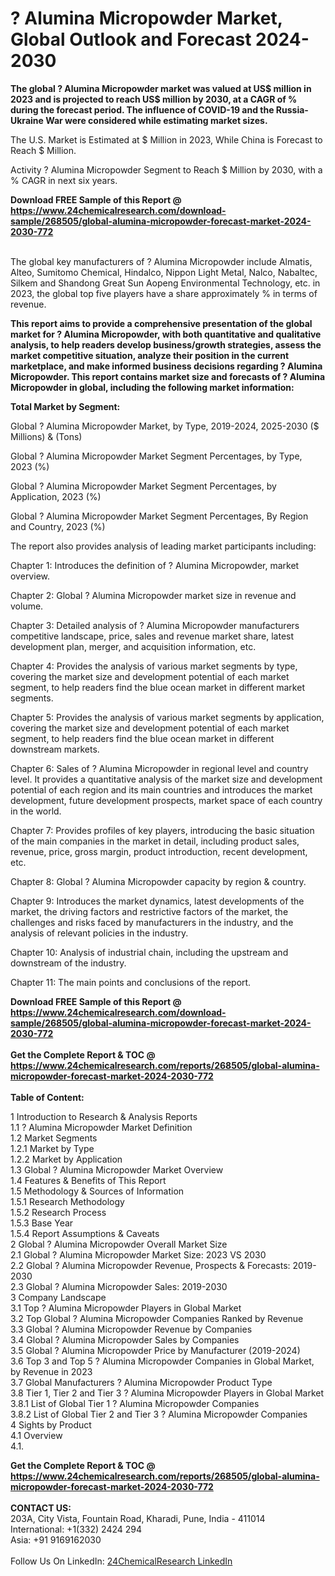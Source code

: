 <h1>? Alumina Micropowder Market, Global Outlook and Forecast 2024-2030</h1><p><strong>The global ? Alumina Micropowder market was valued at US$ million in 2023 and is projected to reach US$ million by 2030, at a CAGR of % during the forecast period. The influence of COVID-19 and the Russia-Ukraine War were considered while estimating market sizes.</strong></p><p>
The U.S. Market is Estimated at $ Million in 2023, While China is Forecast to Reach $ Million.</p><p>
Activity ? Alumina Micropowder Segment to Reach $ Million by 2030, with a % CAGR in next six years.</p><div><b>Download FREE Sample of this Report @ 
            <a href="https://www.24chemicalresearch.com/download-sample/268505/global-alumina-micropowder-forecast-market-2024-2030-772">
            https://www.24chemicalresearch.com/download-sample/268505/global-alumina-micropowder-forecast-market-2024-2030-772</a></b></div><br><p>
The global key manufacturers of ? Alumina Micropowder include Almatis, Alteo, Sumitomo Chemical, Hindalco, Nippon Light Metal, Nalco, Nabaltec, Silkem and Shandong Great Sun Aopeng Environmental Technology, etc. in 2023, the global top five players have a share approximately % in terms of revenue.</p><p>
<strong>This report aims to provide a comprehensive presentation of the global market for ? Alumina Micropowder, with both quantitative and qualitative analysis, to help readers develop business/growth strategies, assess the market competitive situation, analyze their position in the current marketplace, and make informed business decisions regarding ? Alumina Micropowder. This report contains market size and forecasts of ? Alumina Micropowder in global, including the following market information:</strong></p><p>
</p><p>
<strong>Total Market by Segment:</strong></p><p>
Global ? Alumina Micropowder Market, by Type, 2019-2024, 2025-2030 ($ Millions) &amp; (Tons)</p><p>
Global ? Alumina Micropowder Market Segment Percentages, by Type, 2023 (%)</p><p>
</p><p>
Global ? Alumina Micropowder Market Segment Percentages, by Application, 2023 (%)</p><p>
</p><p>
Global ? Alumina Micropowder Market Segment Percentages, By Region and Country, 2023 (%)</p><p>
</p><p>
The report also provides analysis of leading market participants including:</p><p>
</p><p>
</p><p>
Chapter 1: Introduces the definition of ? Alumina Micropowder, market overview.</p><p>
Chapter 2: Global ? Alumina Micropowder market size in revenue and volume.</p><p>
Chapter 3: Detailed analysis of ? Alumina Micropowder manufacturers competitive landscape, price, sales and revenue market share, latest development plan, merger, and acquisition information, etc.</p><p>
Chapter 4: Provides the analysis of various market segments by type, covering the market size and development potential of each market segment, to help readers find the blue ocean market in different market segments.</p><p>
Chapter 5: Provides the analysis of various market segments by application, covering the market size and development potential of each market segment, to help readers find the blue ocean market in different downstream markets.</p><p>
Chapter 6: Sales of ? Alumina Micropowder in regional level and country level. It provides a quantitative analysis of the market size and development potential of each region and its main countries and introduces the market development, future development prospects, market space of each country in the world.</p><p>
Chapter 7: Provides profiles of key players, introducing the basic situation of the main companies in the market in detail, including product sales, revenue, price, gross margin, product introduction, recent development, etc.</p><p>
Chapter 8: Global ? Alumina Micropowder capacity by region &amp; country.</p><p>
Chapter 9: Introduces the market dynamics, latest developments of the market, the driving factors and restrictive factors of the market, the challenges and risks faced by manufacturers in the industry, and the analysis of relevant policies in the industry.</p><p>
Chapter 10: Analysis of industrial chain, including the upstream and downstream of the industry.</p><p>
Chapter 11: The main points and conclusions of the report.</p><div><b>Download FREE Sample of this Report @ 
            <a href="https://www.24chemicalresearch.com/download-sample/268505/global-alumina-micropowder-forecast-market-2024-2030-772">
            https://www.24chemicalresearch.com/download-sample/268505/global-alumina-micropowder-forecast-market-2024-2030-772</a></b></div><br><div><b>Get the Complete Report & TOC @ 
            <a href="https://www.24chemicalresearch.com/reports/268505/global-alumina-micropowder-forecast-market-2024-2030-772">
            https://www.24chemicalresearch.com/reports/268505/global-alumina-micropowder-forecast-market-2024-2030-772</a></b></div><br>
            <b>Table of Content:</b><p>1 Introduction to Research & Analysis Reports<br />
    1.1 ? Alumina Micropowder Market Definition<br />
    1.2 Market Segments<br />
        1.2.1 Market by Type<br />
        1.2.2 Market by Application<br />
    1.3 Global ? Alumina Micropowder Market Overview<br />
    1.4 Features & Benefits of This Report<br />
    1.5 Methodology & Sources of Information<br />
        1.5.1 Research Methodology<br />
        1.5.2 Research Process<br />
        1.5.3 Base Year<br />
        1.5.4 Report Assumptions & Caveats<br />
2 Global ? Alumina Micropowder Overall Market Size<br />
    2.1 Global ? Alumina Micropowder Market Size: 2023 VS 2030<br />
    2.2 Global ? Alumina Micropowder Revenue, Prospects & Forecasts: 2019-2030<br />
    2.3 Global ? Alumina Micropowder Sales: 2019-2030<br />
3 Company Landscape<br />
    3.1 Top ? Alumina Micropowder Players in Global Market<br />
    3.2 Top Global ? Alumina Micropowder Companies Ranked by Revenue<br />
    3.3 Global ? Alumina Micropowder Revenue by Companies<br />
    3.4 Global ? Alumina Micropowder Sales by Companies<br />
    3.5 Global ? Alumina Micropowder Price by Manufacturer (2019-2024)<br />
    3.6 Top 3 and Top 5 ? Alumina Micropowder Companies in Global Market, by Revenue in 2023<br />
    3.7 Global Manufacturers ? Alumina Micropowder Product Type<br />
    3.8 Tier 1, Tier 2 and Tier 3 ? Alumina Micropowder Players in Global Market<br />
        3.8.1 List of Global Tier 1 ? Alumina Micropowder Companies<br />
        3.8.2 List of Global Tier 2 and Tier 3 ? Alumina Micropowder Companies<br />
4 Sights by Product<br />
    4.1 Overview<br />
        4.1.</p><div><b>Get the Complete Report & TOC @ 
            <a href="https://www.24chemicalresearch.com/reports/268505/global-alumina-micropowder-forecast-market-2024-2030-772">
            https://www.24chemicalresearch.com/reports/268505/global-alumina-micropowder-forecast-market-2024-2030-772</a></b></div><br><b>CONTACT US:</b><br>
            203A, City Vista, Fountain Road, Kharadi, Pune, India - 411014<br>
            International: +1(332) 2424 294<br>
            Asia: +91 9169162030 <br><br>
            Follow Us On LinkedIn: <a href="https://www.linkedin.com/company/24chemicalresearch/">24ChemicalResearch LinkedIn</a>